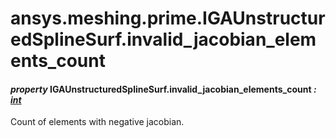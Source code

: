 <a id="ansys-meshing-prime-igaunstructuredsplinesurf-invalid-jacobian-elements-count"></a>

# ansys.meshing.prime.IGAUnstructuredSplineSurf.invalid_jacobian_elements_count

<a id="ansys.meshing.prime.IGAUnstructuredSplineSurf.invalid_jacobian_elements_count"></a>

#### *property* IGAUnstructuredSplineSurf.invalid_jacobian_elements_count *: [int](https://docs.python.org/3.11/library/functions.html#int)*

Count of elements with negative jacobian.

<!-- !! processed by numpydoc !! -->
